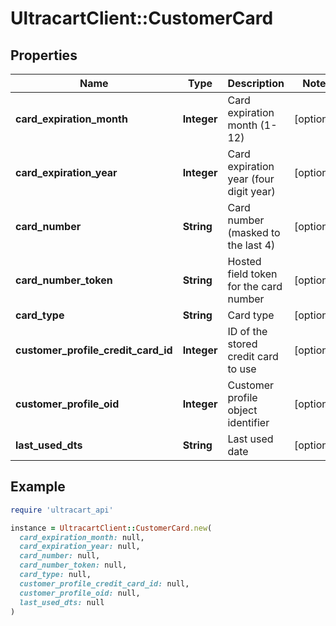 # UltracartClient::CustomerCard

## Properties

| Name | Type | Description | Notes |
| ---- | ---- | ----------- | ----- |
| **card_expiration_month** | **Integer** | Card expiration month (1-12) | [optional] |
| **card_expiration_year** | **Integer** | Card expiration year (four digit year) | [optional] |
| **card_number** | **String** | Card number (masked to the last 4) | [optional] |
| **card_number_token** | **String** | Hosted field token for the card number | [optional] |
| **card_type** | **String** | Card type | [optional] |
| **customer_profile_credit_card_id** | **Integer** | ID of the stored credit card to use | [optional] |
| **customer_profile_oid** | **Integer** | Customer profile object identifier | [optional] |
| **last_used_dts** | **String** | Last used date | [optional] |

## Example

```ruby
require 'ultracart_api'

instance = UltracartClient::CustomerCard.new(
  card_expiration_month: null,
  card_expiration_year: null,
  card_number: null,
  card_number_token: null,
  card_type: null,
  customer_profile_credit_card_id: null,
  customer_profile_oid: null,
  last_used_dts: null
)
```

